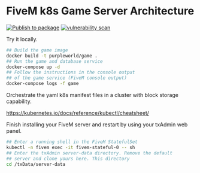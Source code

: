 # FiveM k8s Game Server Architecture

[![Publish to package](https://github.com/purple-world/fivem-service/actions/workflows/publish.yml/badge.svg)](https://github.com/purple-world/fivem-service/actions/workflows/publish.yml) [![vulnerability scan](https://github.com/purple-world/fivem-service/actions/workflows/scan.yml/badge.svg)](https://github.com/purple-world/fivem-service/actions/workflows/scan.yml)

Try it locally.
```bash
## Build the game image
docker build -t purpleworld/game .
## Run the game and database service
docker-compose up -d
## Follow the instructions in the console output 
## of the game service (FiveM console output)
docker-compose logs -f game
```

Orchestrate the yaml k8s manifest files in a cluster with block storage capability.

https://kubernetes.io/docs/reference/kubectl/cheatsheet/

Finish installing your FiveM server and restart by using your txAdmin web panel.

```bash
## Enter a running shell in the FiveM StatefulSet
kubectl -n fivem exec -it fivem-stateful-0 -- sh
## Enter the txAdmin server-data directory. Remove the default
## server and clone yours here. This directory 
cd /txData/server-data
```